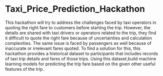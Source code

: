 # Taxi_Price_Prediction_Hackathon


This hackathon will try to address the challenges faced by taxi operators in quoting the right fare to customers before starting the trip. However, the details are shared with taxi drivers or operators related to the trip, they find it difficult to quote the right fare because of uncertainties and calculation complexities. The same issue is faced by passengers as well because of inaccurate or irrelevant fares quoted. To find a solution for this, this hackathon provides a historical dataset to participants that includes records of taxi trip details and fares of those trips. Using this dataset,build machine learning models for predicting the trip fare based on the given other useful features of the trip.
